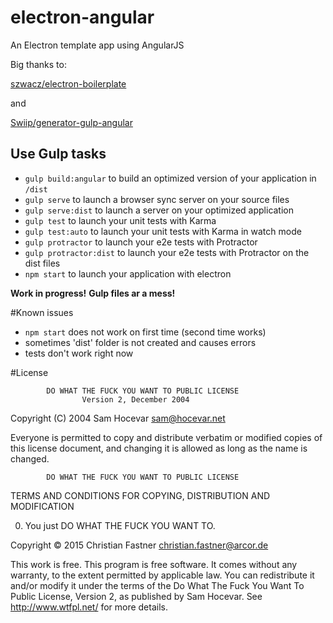 # electron-angular
An Electron template app using AngularJS

Big thanks to:

[szwacz/electron-boilerplate](https://github.com/szwacz/electron-boilerplate)

and

[Swiip/generator-gulp-angular](https://github.com/Swiip/generator-gulp-angular)


## Use Gulp tasks

* `gulp build:angular` to build an optimized version of your application in `/dist`
* `gulp serve` to launch a browser sync server on your source files
* `gulp serve:dist` to launch a server on your optimized application
* `gulp test` to launch your unit tests with Karma
* `gulp test:auto` to launch your unit tests with Karma in watch mode
* `gulp protractor` to launch your e2e tests with Protractor
* `gulp protractor:dist` to launch your e2e tests with Protractor on the dist files
* `npm start` to launch your application with electron
 


**Work in progress!**
**Gulp files ar a mess!**


#Known issues
* `npm start` does not work on first time (second time works)
* sometimes 'dist' folder is not created and causes errors
* tests don't work right now






#License

            DO WHAT THE FUCK YOU WANT TO PUBLIC LICENSE
                    Version 2, December 2004

 Copyright (C) 2004 Sam Hocevar <sam@hocevar.net>

 Everyone is permitted to copy and distribute verbatim or modified
 copies of this license document, and changing it is allowed as long
 as the name is changed.

            DO WHAT THE FUCK YOU WANT TO PUBLIC LICENSE
   TERMS AND CONDITIONS FOR COPYING, DISTRIBUTION AND MODIFICATION

  0. You just DO WHAT THE FUCK YOU WANT TO.


Copyright © 2015 Christian Fastner <christian.fastner@arcor.de>

This work is free. This program is free software. 
It comes without any warranty, to the extent permitted by applicable law. 
You can redistribute it and/or modify it under the terms of the 
Do What The Fuck You Want To Public License, Version 2, as published by Sam Hocevar. 
See http://www.wtfpl.net/ for more details.
